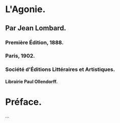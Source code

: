 # L'Agonie.

## Par Jean Lombard.

### Première Édition, 1888.

### Paris, 1902.

### Société d'Éditions Littéraires et Artistiques.

#### Librairie Paul Ollendorff.

# Préface.

...
